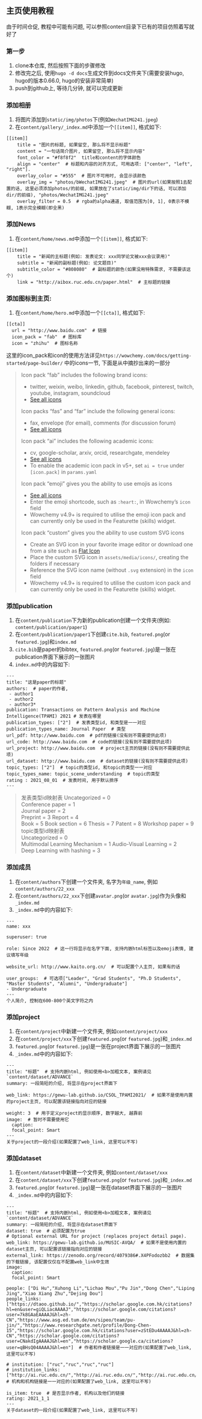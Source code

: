 ## 主页使用教程
由于时间仓促, 教程中可能有问题, 可以参照content目录下已有的项目仿照着写就好了  
### 第一步
1. clone本仓库, 然后按照下面的步骤修改
2. 修改完之后, 使用`hugo -d docs`生成文件到docs文件夹下(需要安装hugo, hugo的版本0.66.0, hugo的安装非常简单)  
3. push到github上, 等待几分钟, 就可以完成更新  
### 添加相册
1. 将图片添加到`static/img/photos`下(例如`WechatIMG241.jpeg`)  
2. 在`content/gallery/_index.md`中添加一个`[[item]]`, 格式如下:
```
[[item]]
    title = "图片的标题, 如果留空, 那么将不显示标题"
    content = "一句话简介图片, 如果留空, 那么将不显示内容"
    font_color = "#f8f8f2"  title和content的字体颜色
    align = "center"  # 标题和内容的对齐方式, 可用选项: ["center", "left", "right"].
    overlay_color = "#555"  # 图片不可用时, 会显示该颜色
    overlay_img = "photos/bWechatIMG241.jpeg"  # 图片的url(如果按照1去配置的话, 这里必须添加photos/的前缀, 如果放在了static/img/dir下的话, 可以添加dir/的前缀), "photos/WechatIMG241.jpeg"
    overlay_filter = 0.5  # rgba的alpha通道, 取值范围为[0, 1], 0表示不模糊, 1表示完全模糊(即全黑)
```

### 添加News
1. 在`content/home/news.md`中添加一个`[[item]]`, 格式如下:
```
[[item]]
    title = "新闻的主标题(例如: 发表论文: xxx同学论文被xxx会议录用)"
    subtitle = "新闻的副标题(例如: 论文题目)"
    subtitle_color = "#808080"  # 副标题的颜色(如果没用特殊需求, 不需要该这个)
    link = "http://aibox.ruc.edu.cn/paper.html"  # 主标题的链接
```

### 添加图标到主页:
1. 在`content/home/hero.md`中添加一个`[[cta]]`, 格式如下:
```
[[cta]]
  url = "http://www.baidu.com"  # 链接
  icon_pack = "fab"  # 图标库
  icon = "zhihu"  # 图标名称
```
这里的icon_pack和icon的使用方法详见`https://wowchemy.com/docs/getting-started/page-builder/` 中的icons一节, 下面是从中摘抄出来的一部分
> Icon pack “fab” includes the following brand icons:
> - twitter, weixin, weibo, linkedin, github, facebook, pinterest, twitch, youtube, instagram, soundcloud
> - [See all icons](https://fontawesome.com/icons?d=gallery&s=brands)  
> 
> Icon packs “fas” and “far” include the following general icons:
> - fax, envelope (for email), comments (for discussion forum)
> - [See all icons](https://fontawesome.com/icons?d=gallery&s=regular,solid)  
>   
> Icon pack “ai” includes the following academic icons:
> - cv, google-scholar, arxiv, orcid, researchgate, mendeley
> - [See all icons](https://jpswalsh.github.io/academicons/)
> - To enable the academic icon pack in v5+, set `ai = true` under `[icon.pack]` in `params.yaml`  
> 
> Icon pack “emoji” gives you the ability to use emojis as icons  
> - [See all icons](https://github.com/ikatyang/emoji-cheat-sheet/blob/master/README.md)  
> - Enter the emoji shortcode, such as `:heart:`, in Wowchemy’s `icon` field
> - Wowchemy v4.9+ is required to utilise the emoji icon pack and can currently only be used in the Featurette (skills) widget.
>  
> Icon pack “custom” gives you the ability to use custom SVG icons
> - Create an SVG icon in your favorite image editor or download one from a site such as [Flat Icon](https://www.flaticon.com/)
> - Place the custom SVG icon in `assets/media/icons/`, creating the folders if necessary
> - Reference the SVG icon name (without `.svg` extension) in the `icon` field
> - Wowchemy v4.9+ is required to utilise the custom icon pack and can currently only be used in the Featurette (skills) widget.

### 添加publication
1. 在`content/publication`下为新的publication创建一个文件夹(例如: `content/publication/paper1`)
2. 在`content/publication/paper1`下创建`cite.bib`, `featured.png`(or `featured.jpg`)和`index.md`  
3. `cite.bib`是paper的bibtex, `featured.png`(or `featured.jpg`)是一张在publication界面下展示的一张图片
4. `index.md`中的内容如下:
```
---
title: "这是paper的标题"  
authors:  # paper的作者, 
 - author1
 - author2
 - author3*  
publication: Transactions on Pattern Analysis and Machine Intelligence(TPAMI) 2021 # 发表在哪里  
publication_types: ["2"]  # 发表类型id, 和类型是一一对应  
publication_types_name: Journal Paper  # 类型
url_pdf: http://www.baidu.com  # pdf的链接(没有则不需要提供此项)
url_code: http://www.baidu.com  # code的链接(没有则不需要提供此项)
url_project: http://www.baidu.com  # project主页的链接(没有则不需要提供此项)
url_dataset: http://www.baidu.com  # dataset的链接(没有则不需要提供此项)
topic_types: ["2"]  # topic的类型id, 和topic的类型一一对应
topic_types_name: topic_scene_understanding  # topic的类型
rating : 2021_08_01  # 发表时间, 用于默认排序
---
```
> 发表类型id映射表
> Uncategorized = 0  
> Conference paper = 1  
> Journal paper = 2  
> Preprint = 3
> Report = 4  
> Book = 5
> Book section = 6
> Thesis = 7
> Patent = 8
> Workshop paper = 9  
> topic类型id映射表  
> Uncategorized = 0  
> Multimodal Learning Mechanism = 1
> Audio-Visual Learning = 2  
> Deep Learning with hashing = 3  

### 添加成员  
1. 在`content/authors`下创建一个文件夹, 名字为`年级_name`, 例如`content/authors/22_xxx`  
2. 在`content/authors/22_xxx`下创建`avatar.png`(or `avatar.jpg`)作为头像和`_index.md`  
3. `_index.md`中的内容如下:
```
---
name: xxx

superuser: true

role: Since 2022  # 这一行将显示在名字下面, 支持内嵌html标签以及emoji表情, 建议填写年级

website_url: http://www.kaito.org.cn/  # 可以配置个人主页, 如果有的话

user_groups:  # 可选项["Leader", "Grad Students", "Ph.D Students", "Master Students", "Alumni", "Undergraduate"]
- Undergraduate
---
个人简介, 控制在600-800个英文字符之内
```

### 添加project    
1. 在`content/project`中新建一个文件夹, 例如`content/project/xxx`
2. 在`content/project/xxx`下创建`featured.png`(or `featured.jpg`)和`_index.md`  
3. `featured.png`(or `featured.jpg`)是一张在project界面下展示的一张图片  
4. `_index.md`中的内容如下:  
```
---
title: "标题"  # 支持内嵌html, 例如使用<b>加粗文本, 案例请见`content/dataset/ADVANCE` 
summary: 一段简短的介绍, 将显示在project界面下

web_link: https://gewu-lab.github.io/CSOL_TPAMI2021/  # 如果不是使用内置的project主页, 可以配置该链接指向对应的链接

weight: 3  # 用于定义project的显示顺序, 数字越大, 越靠前
image:  # 暂时不需要使用它
  caption:
  focal_point: Smart
---
关于project的一段介绍(如果配置了web_link, 这里可以不写)
```


### 添加dataset
1. 在`content/dataset`中新建一个文件夹, 例如`content/dataset/xxx`
2. 在`content/dataset/xxx`下创建`featured.png`(or `featured.jpg`)和`_index.md`  
3. `featured.png`(or `featured.jpg`)是一张在dataset界面下展示的一张图片  
4. `_index.md`中的内容如下:  

```
---
title: "标题"  # 支持内嵌html, 例如使用<b>加粗文本, 案例请见`content/dataset/ADVANCE`  
summary: 一段简短的介绍, 将显示在dataset界面下  
dataset: true  # 必须配置为true
# Optional external URL for project (replaces project detail page).
web_link: https://gewu-lab.github.io/MUSIC-AVQA/  # 如果不是使用内置的dataset主页, 可以配置该链接指向对应的链接
external_link: https://zenodo.org/record/4079386#.X4PFodozbb2  # 数据集的下载链接, 该配置仅仅在不配置web_link中生效
image:
  caption: 
  focal_point: Smart

people: ["Di Hu","Xuhong Li","Lichao Mou","Pu Jin","Dong Chen","Liping Jing","Xiao Xiang Zhu","Dejing Dou"]
people_links: ["https://dtaoo.github.io/","https://scholar.google.com.hk/citations?hl=en&user=giQLiacAAAAJ","https://scholar.google.com/citations?user=7k8GAaEAAAAJ&hl=zh-CN","https://www.asg.ed.tum.de/en/sipeo/team/pu-jin/","https://www.researchgate.net/profile/Dong-Chen-15","https://scholar.google.com.hk/citations?user=zStEDu4AAAAJ&hl=zh-CN","https://scholar.google.com/citations?user=CNakdIgAAAAJ&hl=en","https://scholar.google.ca/citations?user=qBHsQ04AAAAJ&hl=en"]  # 作者和作者链接是一一对应的(如果配置了web_link, 这里可以不写)

# institution: ["ruc","ruc","ruc","ruc"]
# institution_links: ["http://ai.ruc.edu.cn/","http://ai.ruc.edu.cn/","http://ai.ruc.edu.cn/","http://ai.ruc.edu.cn/"]  # 机构和机构链接是一一对应的(如果配置了web_link, 这里可以不写)

is_item: true  # 是否显示作者, 机构以及他们的链接
rating: 2021_1_1
---
关于dataset的一段介绍(如果配置了web_link, 这里可以不写)
```